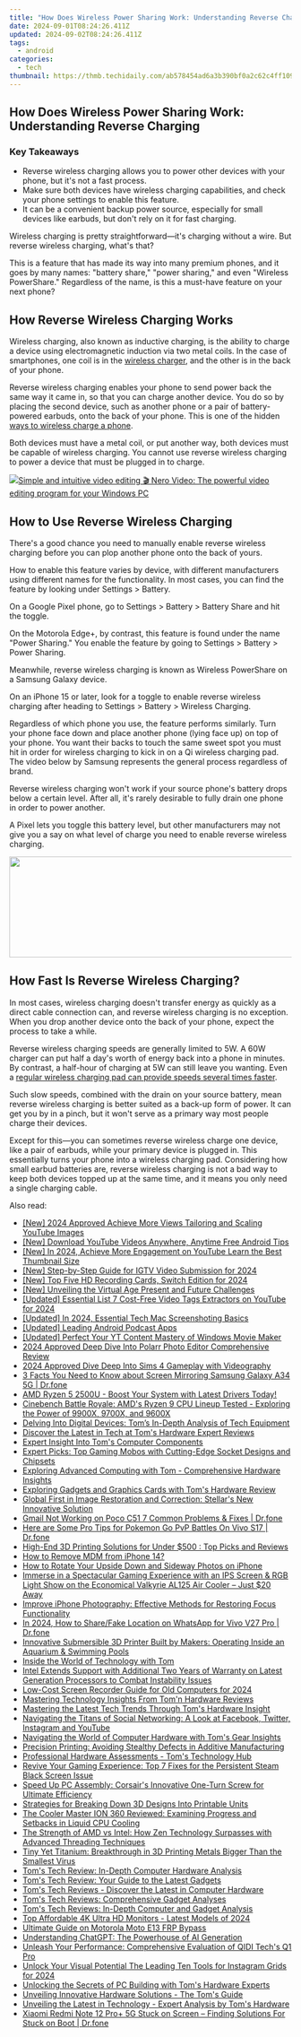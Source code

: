 ```yaml
---
title: "How Does Wireless Power Sharing Work: Understanding Reverse Charging"
date: 2024-09-01T08:24:26.411Z
updated: 2024-09-02T08:24:26.411Z
tags:
  - android
categories:
  - tech
thumbnail: https://thmb.techidaily.com/ab578454ad6a3b390bf0a2c62c4ff10914131d163b29599a64c4c6748f645e74.jpg
---
```


## How Does Wireless Power Sharing Work: Understanding Reverse Charging

### Key Takeaways

* Reverse wireless charging allows you to power other devices with your phone, but it's not a fast process.
* Make sure both devices have wireless charging capabilities, and check your phone settings to enable this feature.
* It can be a convenient backup power source, especially for small devices like earbuds, but don't rely on it for fast charging.

 Wireless charging is pretty straightforward—it's charging without a wire. But reverse wireless charging, what's that?

 This is a feature that has made its way into many premium phones, and it goes by many names: "battery share," "power sharing," and even "Wireless PowerShare." Regardless of the name, is this a must-have feature on your next phone?

##  How Reverse Wireless Charging Works

 Wireless charging, also known as inductive charging, is the ability to charge a device using electromagnetic induction via two metal coils. In the case of smartphones, one coil is in the [wireless charger](https://howto.techidaily.com/full-solutions-to-fix-error-code-920-in-google-play-on-nokia-130-music-drfone-by-drfone-fix-android-problems-fix-android-problems/), and the other is in the back of your phone.

 Reverse wireless charging enables your phone to send power back the same way it came in, so that you can charge another device. You do so by placing the second device, such as another phone or a pair of battery-powered earbuds, onto the back of your phone. This is one of the hidden [ways to wireless charge a phone](https://screen-video-capture.techidaily.com/new-asgard-unleashed-echoes-of-ragnarok/).

 Both devices must have a metal coil, or put another way, both devices must be capable of wireless charging. You cannot use reverse wireless charging to power a device that must be plugged in to charge.

<!-- affiliate ads begin -->
<a href="https://store.nero.com/order/checkout.php?PRODS=42296685&QTY=1&AFFILIATE=108875&CART=1"><img src="http://cdnwww.nero.com/nero-com-wAssets/img/banners/2022/video-pp/ScreenshotSlider/Nero-Video-Advanced-editing.JPG" border="0">Simple and intuitive video editing
🎬 Nero Video:
The powerful video editing program for your Windows PC</a>
<!-- affiliate ads end -->
##  How to Use Reverse Wireless Charging

 There's a good chance you need to manually enable reverse wireless charging before you can plop another phone onto the back of yours.

 How to enable this feature varies by device, with different manufacturers using different names for the functionality. In most cases, you can find the feature by looking under Settings > Battery.

 On a Google Pixel phone, go to Settings > Battery > Battery Share and hit the toggle.

 On the Motorola Edge+, by contrast, this feature is found under the name "Power Sharing." You enable the feature by going to Settings > Battery > Power Sharing.

 Meanwhile, reverse wireless charging is known as Wireless PowerShare on a Samsung Galaxy device.

 On an iPhone 15 or later, look for a toggle to enable reverse wireless charging after heading to Settings > Battery > Wireless Charging.

 Regardless of which phone you use, the feature performs similarly. Turn your phone face down and place another phone (lying face up) on top of your phone. You want their backs to touch the same sweet spot you must hit in order for wireless charging to kick in on a Qi wireless charging pad. The video below by Samsung represents the general process regardless of brand.

 Reverse wireless charging won't work if your source phone's battery drops below a certain level. After all, it's rarely desirable to fully drain one phone in order to power another.

 A Pixel lets you toggle this battery level, but other manufacturers may not give you a say on what level of charge you need to enable reverse wireless charging.

<!-- affiliate ads begin -->
<a href="https://aidotcom.pxf.io/c/5597632/2134503/19576" target="_top" id="2134503"><img src="//a.impactradius-go.com/display-ad/19576-2134503" border="0" alt="" width="1456" height="180"/></a><img height="0" width="0" src="https://imp.pxf.io/i/5597632/2134503/19576" style="position:absolute;visibility:hidden;" border="0" />
<!-- affiliate ads end -->
##  How Fast Is Reverse Wireless Charging?

 In most cases, wireless charging doesn't transfer energy as quickly as a direct cable connection can, and reverse wireless charging is no exception. When you drop another device onto the back of your phone, expect the process to take a while.

 Reverse wireless charging speeds are generally limited to 5W. A 60W charger can put half a day's worth of energy back into a phone in minutes. By contrast, a half-hour of charging at 5W can still leave you wanting. Even a [regular wireless charging pad can provide speeds several times faster](https://change-location.techidaily.com/detailed-guide-of-ispoofer-for-pogo-installation-on-xiaomi-redmi-a2plus-drfone-by-drfone-virtual-android/).

 Such slow speeds, combined with the drain on your source battery, mean reverse wireless charging is better suited as a back-up form of power. It can get you by in a pinch, but it won't serve as a primary way most people charge their devices.

 Except for this—you can sometimes reverse wireless charge one device, like a pair of earbuds, while your primary device is plugged in. This essentially turns your phone into a wireless charging pad. Considering how small earbud batteries are, reverse wireless charging is not a bad way to keep both devices topped up at the same time, and it means you only need a single charging cable.

<ins class="adsbygoogle"
     style="display:block"
     data-ad-format="autorelaxed"
     data-ad-client="ca-pub-7571918770474297"
     data-ad-slot="1223367746"></ins>



<ins class="adsbygoogle"
     style="display:block"
     data-ad-client="ca-pub-7571918770474297"
     data-ad-slot="8358498916"
     data-ad-format="auto"
     data-full-width-responsive="true"></ins>

<span class="atpl-alsoreadstyle">Also read:</span>
<div><ul>
<li><a href="https://youtube-web.techidaily.com/024-approved-achieve-more-views-tailoring-and-scaling-youtube-images/"><u>[New] 2024 Approved  Achieve More Views  Tailoring and Scaling YouTube Images</u></a></li>
<li><a href="https://youtube-clips.techidaily.com/new-download-youtube-videos-anywhere-anytime-free-android-tips/"><u>[New] Download YouTube Videos Anywhere, Anytime  Free Android Tips</u></a></li>
<li><a href="https://facebook-video-footage.techidaily.com/new-in-2024-achieve-more-engagement-on-youtube-learn-the-best-thumbnail-size/"><u>[New] In 2024, Achieve More Engagement on YouTube  Learn the Best Thumbnail Size</u></a></li>
<li><a href="https://instagram-video-files.techidaily.com/new-step-by-step-guide-for-igtv-video-submission-for-2024/"><u>[New] Step-by-Step Guide for IGTV Video Submission for 2024</u></a></li>
<li><a href="https://remote-screen-capture.techidaily.com/new-top-five-hd-recording-cards-switch-edition-for-2024/"><u>[New] Top Five HD Recording Cards, Switch Edition for 2024</u></a></li>
<li><a href="https://some-guidance.techidaily.com/new-unveiling-the-virtual-age-present-and-future-challenges/"><u>[New] Unveiling the Virtual Age  Present and Future Challenges</u></a></li>
<li><a href="https://facebook-record-videos.techidaily.com/updated-essential-list-7-cost-free-video-tags-extractors-on-youtube-for-2024/"><u>[Updated] Essential List  7 Cost-Free Video Tags Extractors on YouTube for 2024</u></a></li>
<li><a href="https://desktop-recording.techidaily.com/updated-in-2024-essential-tech-mac-screenshoting-basics/"><u>[Updated] In 2024, Essential Tech  Mac Screenshoting Basics</u></a></li>
<li><a href="https://extra-support.techidaily.com/updated-leading-android-podcast-apps/"><u>[Updated] Leading Android Podcast Apps</u></a></li>
<li><a href="https://youtube-tips.techidaily.com/ed-perfect-your-yt-content-mastery-of-windows-movie-maker/"><u>[Updated] Perfect Your YT Content  Mastery of Windows Movie Maker</u></a></li>
<li><a href="https://article-knowledge.techidaily.com/2024-approved-deep-dive-into-polarr-photo-editor-comprehensive-review/"><u>2024 Approved  Deep Dive Into Polarr Photo Editor  Comprehensive Review</u></a></li>
<li><a href="https://on-screen-recording.techidaily.com/2024-approved-dive-deep-into-sims-4-gameplay-with-videography/"><u>2024 Approved  Dive Deep Into Sims 4 Gameplay with Videography</u></a></li>
<li><a href="https://screen-mirror.techidaily.com/3-facts-you-need-to-know-about-screen-mirroring-samsung-galaxy-a34-5g-drfone-by-drfone-android/"><u>3 Facts You Need to Know about Screen Mirroring Samsung Galaxy A34 5G | Dr.fone</u></a></li>
<li><a href="https://win-dash.techidaily.com/1722970799232-amd-ryzen-5-2500u-boost-your-system-with-latest-drivers-today/"><u>AMD Ryzen 5 2500U - Boost Your System with Latest Drivers Today!</u></a></li>
<li><a href="https://hardware-tips.techidaily.com/cinebench-battle-royale-amds-ryzen-9-cpu-lineup-tested-exploring-the-power-of-9900x-9700x-and-9600x/"><u>Cinebench Battle Royale: AMD's Ryzen 9 CPU Lineup Tested - Exploring the Power of 9900X, 9700X, and 9600X</u></a></li>
<li><a href="https://hardware-tips.techidaily.com/delving-into-digital-devices-toms-in-depth-analysis-of-tech-equipment/"><u>Delving Into Digital Devices: Tom’s In-Depth Analysis of Tech Equipment</u></a></li>
<li><a href="https://hardware-tips.techidaily.com/discover-the-latest-in-tech-at-toms-hardware-expert-reviews/"><u>Discover the Latest in Tech at Tom's Hardware Expert Reviews</u></a></li>
<li><a href="https://hardware-tips.techidaily.com/expert-insight-into-toms-computer-components/"><u>Expert Insight Into Tom's Computer Components</u></a></li>
<li><a href="https://hardware-tips.techidaily.com/expert-picks-top-gaming-mobos-with-cutting-edge-socket-designs-and-chipsets/"><u>Expert Picks: Top Gaming Mobos with Cutting-Edge Socket Designs and Chipsets</u></a></li>
<li><a href="https://hardware-tips.techidaily.com/exploring-advanced-computing-with-tom-comprehensive-hardware-insights/"><u>Exploring Advanced Computing with Tom - Comprehensive Hardware Insights</u></a></li>
<li><a href="https://hardware-tips.techidaily.com/exploring-gadgets-and-graphics-cards-with-toms-hardware-review/"><u>Exploring Gadgets and Graphics Cards with Tom's Hardware Review</u></a></li>
<li><a href="https://data-safeguard.techidaily.com/global-first-in-image-restoration-and-correction-stellars-new-innovative-solution/"><u>Global First in Image Restoration and Correction: Stellar's New Innovative Solution</u></a></li>
<li><a href="https://howto.techidaily.com/gmail-not-working-on-poco-c51-7-common-problems-and-fixes-drfone-by-drfone-fix-android-problems-fix-android-problems/"><u>Gmail Not Working on Poco C51 7 Common Problems & Fixes | Dr.fone</u></a></li>
<li><a href="https://change-location.techidaily.com/here-are-some-pro-tips-for-pokemon-go-pvp-battles-on-vivo-s17-drfone-by-drfone-virtual-android/"><u>Here are Some Pro Tips for Pokemon Go PvP Battles On Vivo S17 | Dr.fone</u></a></li>
<li><a href="https://hardware-tips.techidaily.com/high-end-3d-printing-solutions-for-under-500-top-picks-and-reviews/"><u>High-End 3D Printing Solutions for Under $500 : Top Picks and Reviews</u></a></li>
<li><a href="https://blog-min.techidaily.com/how-to-remove-mdm-from-iphone-14-by-drfone-ios-unlock-ios-unlock/"><u>How to Remove MDM from iPhone 14?</u></a></li>
<li><a href="https://extra-tips.techidaily.com/how-to-rotate-your-upside-down-and-sideway-photos-on-iphone/"><u>How to Rotate Your Upside Down and Sideway Photos on iPhone</u></a></li>
<li><a href="https://hardware-tips.techidaily.com/immerse-in-a-spectacular-gaming-experience-with-an-ips-screen-and-rgb-light-show-on-the-economical-valkyrie-al125-air-cooler-just-20-away/"><u>Immerse in a Spectacular Gaming Experience with an IPS Screen & RGB Light Show on the Economical Valkyrie AL125 Air Cooler – Just $20 Away</u></a></li>
<li><a href="https://tech-recovery.techidaily.com/improve-iphone-photography-effective-methods-for-restoring-focus-functionality/"><u>Improve iPhone Photography: Effective Methods for Restoring Focus Functionality</u></a></li>
<li><a href="https://location-social.techidaily.com/in-2024-how-to-sharefake-location-on-whatsapp-for-vivo-v27-pro-drfone-by-drfone-virtual-android/"><u>In 2024, How to Share/Fake Location on WhatsApp for Vivo V27 Pro | Dr.fone</u></a></li>
<li><a href="https://hardware-tips.techidaily.com/innovative-submersible-3d-printer-built-by-makers-operating-inside-an-aquarium-and-swimming-pools/"><u>Innovative Submersible 3D Printer Built by Makers: Operating Inside an Aquarium & Swimming Pools</u></a></li>
<li><a href="https://hardware-tips.techidaily.com/inside-the-world-of-technology-with-tom/"><u>Inside the World of Technology with Tom</u></a></li>
<li><a href="https://hardware-tips.techidaily.com/intel-extends-support-with-additional-two-years-of-warranty-on-latest-generation-processors-to-combat-instability-issues/"><u>Intel Extends Support with Additional Two Years of Warranty on Latest Generation Processors to Combat Instability Issues</u></a></li>
<li><a href="https://on-screen-recording.techidaily.com/low-cost-screen-recorder-guide-for-old-computers-for-2024/"><u>Low-Cost Screen Recorder Guide for Old Computers for 2024</u></a></li>
<li><a href="https://hardware-tips.techidaily.com/mastering-technology-insights-from-tomn-hardware-reviews/"><u>Mastering Technology Insights From Tom'n Hardware Reviews</u></a></li>
<li><a href="https://hardware-tips.techidaily.com/mastering-the-latest-tech-trends-through-toms-hardware-insight/"><u>Mastering the Latest Tech Trends Through Tom's Hardware Insight</u></a></li>
<li><a href="https://win-forum.techidaily.com/navigating-the-titans-of-social-networking-a-look-at-facebook-twitter-instagram-and-youtube/"><u>Navigating the Titans of Social Networking: A Look at Facebook, Twitter, Instagram and YouTube</u></a></li>
<li><a href="https://hardware-tips.techidaily.com/navigating-the-world-of-computer-hardware-with-toms-gear-insights/"><u>Navigating the World of Computer Hardware with Tom's Gear Insights</u></a></li>
<li><a href="https://hardware-tips.techidaily.com/precision-printing-avoiding-stealthy-defects-in-additive-manufacturing/"><u>Precision Printing: Avoiding Stealthy Defects in Additive Manufacturing</u></a></li>
<li><a href="https://hardware-tips.techidaily.com/professional-hardware-assessments-toms-technology-hub/"><u>Professional Hardware Assessments - Tom's Technology Hub</u></a></li>
<li><a href="https://win-blog.techidaily.com/1723008170277-revive-your-gaming-experience-top-7-fixes-for-the-persistent-steam-black-screen-issue/"><u>Revive Your Gaming Experience: Top 7 Fixes for the Persistent Steam Black Screen Issue</u></a></li>
<li><a href="https://hardware-tips.techidaily.com/speed-up-pc-assembly-corsairs-innovative-one-turn-screw-for-ultimate-efficiency/"><u>Speed Up PC Assembly: Corsair's Innovative One-Turn Screw for Ultimate Efficiency</u></a></li>
<li><a href="https://hardware-tips.techidaily.com/strategies-for-breaking-down-3d-designs-into-printable-units/"><u>Strategies for Breaking Down 3D Designs Into Printable Units</u></a></li>
<li><a href="https://hardware-tips.techidaily.com/the-cooler-master-ion-360-reviewed-examining-progress-and-setbacks-in-liquid-cpu-cooling/"><u>The Cooler Master ION 360 Reviewed: Examining Progress and Setbacks in Liquid CPU Cooling</u></a></li>
<li><a href="https://hardware-tips.techidaily.com/the-strength-of-amd-vs-intel-how-zen-technology-surpasses-with-advanced-threading-techniques/"><u>The Strength of AMD vs Intel: How Zen Technology Surpasses with Advanced Threading Techniques</u></a></li>
<li><a href="https://hardware-tips.techidaily.com/tiny-yet-titanium-breakthrough-in-3d-printing-metals-bigger-than-the-smallest-virus/"><u>Tiny Yet Titanium: Breakthrough in 3D Printing Metals Bigger Than the Smallest Virus</u></a></li>
<li><a href="https://hardware-tips.techidaily.com/toms-tech-review-in-depth-computer-hardware-analysis/"><u>Tom's Tech Review: In-Depth Computer Hardware Analysis</u></a></li>
<li><a href="https://hardware-tips.techidaily.com/toms-tech-review-your-guide-to-the-latest-gadgets/"><u>Tom's Tech Review: Your Guide to the Latest Gadgets</u></a></li>
<li><a href="https://hardware-tips.techidaily.com/toms-tech-reviews-discover-the-latest-in-computer-hardware/"><u>Tom's Tech Reviews - Discover the Latest in Computer Hardware</u></a></li>
<li><a href="https://hardware-tips.techidaily.com/toms-tech-reviews-comprehensive-gadget-analyses/"><u>Tom's Tech Reviews: Comprehensive Gadget Analyses</u></a></li>
<li><a href="https://hardware-tips.techidaily.com/toms-tech-reviews-in-depth-computer-and-gadget-analysis/"><u>Tom's Tech Reviews: In-Depth Computer and Gadget Analysis</u></a></li>
<li><a href="https://hardware-tips.techidaily.com/top-affordable-4k-ultra-hd-monitors-latest-models-of-2024/"><u>Top Affordable 4K Ultra HD Monitors - Latest Models of 2024</u></a></li>
<li><a href="https://android-frp.techidaily.com/ultimate-guide-on-motorola-moto-e13-frp-bypass-by-drfone-android/"><u>Ultimate Guide on Motorola Moto E13 FRP Bypass</u></a></li>
<li><a href="https://tech-revival.techidaily.com/understanding-chatgpt-the-powerhouse-of-ai-generation/"><u>Understanding ChatGPT: The Powerhouse of AI Generation</u></a></li>
<li><a href="https://hardware-tips.techidaily.com/unleash-your-performance-comprehensive-evaluation-of-qidi-techs-q1-pro/"><u>Unleash Your Performance: Comprehensive Evaluation of QIDI Tech's Q1 Pro</u></a></li>
<li><a href="https://instagram-video-recordings.techidaily.com/unlock-your-visual-potential-the-leading-ten-tools-for-instagram-grids-for-2024/"><u>Unlock Your Visual Potential  The Leading Ten Tools for Instagram Grids for 2024</u></a></li>
<li><a href="https://hardware-tips.techidaily.com/unlocking-the-secrets-of-pc-building-with-toms-hardware-experts/"><u>Unlocking the Secrets of PC Building with Tom's Hardware Experts</u></a></li>
<li><a href="https://hardware-tips.techidaily.com/unveiling-innovative-hardware-solutions-the-toms-guide/"><u>Unveiling Innovative Hardware Solutions - The Tom's Guide</u></a></li>
<li><a href="https://hardware-tips.techidaily.com/unveiling-the-latest-in-technology-expert-analysis-by-toms-hardware/"><u>Unveiling the Latest in Technology - Expert Analysis by Tom's Hardware</u></a></li>
<li><a href="https://howto.techidaily.com/xiaomi-redmi-note-12-proplus-5g-stuck-on-screen-finding-solutions-for-stuck-on-boot-drfone-by-drfone-fix-android-problems-fix-android-problems/"><u>Xiaomi Redmi Note 12 Pro+ 5G Stuck on Screen – Finding Solutions For Stuck on Boot | Dr.fone</u></a></li>
</ul></div>
